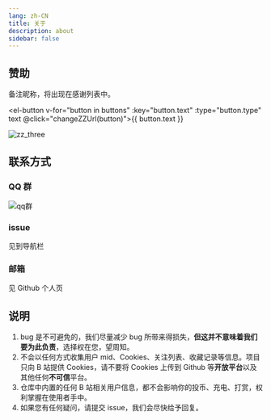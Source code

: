```yaml
---
lang: zh-CN
title: 关于
description: about
sidebar: false
---
```


## 赞助

备注昵称，将出现在感谢列表中。

<el-button v-for="button in buttons" :key="button.text" :type="button.type" text @click="changeZZUrl(button)">{{ button.text }}</el-button>

<img :class="zzClass" :src="zzUrl" alt="zz_three"/>

## 联系方式

### QQ 群

![qq群](/images/qq_group.png)

### issue

见到导航栏

### 邮箱

见 Github 个人页

## 说明

1. bug 是不可避免的，我们尽量减少 bug 所带来得损失，**但这并不意味着我们要为此负责**，选择权在您，望周知。
2. 不会以任何方式收集用户 mid、Cookies、关注列表、收藏记录等信息。项目只向 B 站提供 Cookies，请不要将 Cookies 上传到 Github 等**开放平台**以及其他任何**不可信**平台。
3. 仓库中内置的任何 B 站相关用户信息，都不会影响你的投币、充电、打赏，权利掌握在使用者手中。
4. 如果您有任何疑问，请提交 issue，我们会尽快给予回复。

<script setup lang="ts">
import zz_three from '@imgs/zz_three.png';
import zz_alipay from '@imgs/zz_alipay.png';
import zz_weixin from '@imgs/zz_weixin.png';
import zz_qq from '@imgs/zz_qq.png';
import { ref } from 'vue';

const zzUrls = {
  all: zz_three,
  alipay: zz_alipay,
  weixin: zz_weixin,
  qq: zz_qq,
}
const zzUrl = ref(zz_three);
const zzClass = ref('');

const buttons = [
  { type: 'primary', text: '全部' , url: 'all'},
  { type: 'primary', text: '支付宝', url: 'alipay' },
  { type: 'primary', text: '微信' , url: 'weixin'},
  { type: 'primary', text: 'QQ' , url: 'qq'},
] as const

function changeZZUrl(button) {
  zzUrl.value = zzUrls[button.url];
  if (button.url === 'all') {
    zzClass.value = '';
  } else {
    zzClass.value = 'zz'
  }
}
</script>

<style>
img.zz{
  display: block;
  width: 400px;
}
</style>
